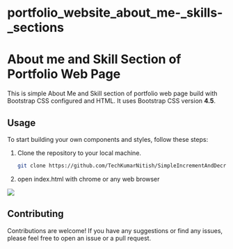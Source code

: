 # portfolio_website_about_me-_skills-_sections
# About me and Skill Section of Portfolio Web Page
This is simple About Me and Skill section of  portfolio web page build  with Bootstrap CSS configured and HTML. It uses Bootstrap CSS version **4.5**.

## Usage

To start building your own components and styles, follow these steps:

1. Clone the repository to your local machine.
    ```sh
    git clone https://github.com/TechKumarNitish/SimpleIncrementAndDecrementApp_REACTJS_Html_tailwindCss.git
    ```

1. open index.html with chrome or any web browser

<img src="https://github.com/TechKumarNitish/portfolio_website_about_me_skills_sections/blob/main/Screenshot%20from%202023-08-11%2013-40-51.png"/>

## Contributing

Contributions are welcome! If you have any suggestions or find any issues, please feel free to open an issue or a pull request.
